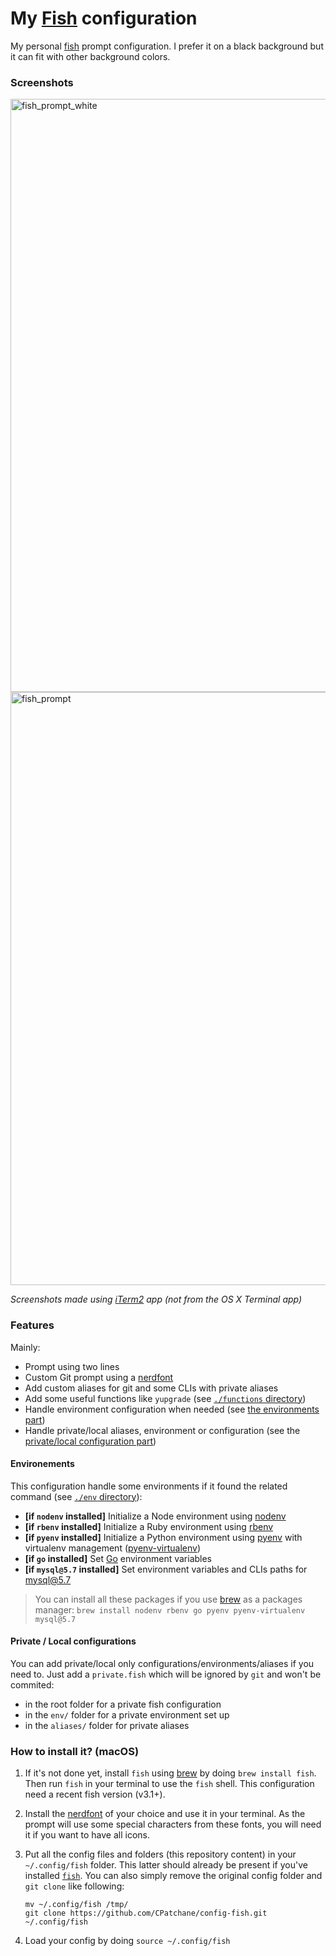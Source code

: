 # My [Fish](<[fish](https://fishshell.com)>) configuration

My personal [fish](https://fishshell.com) prompt configuration. I prefer it on a black background but it can fit with other background colors.

### Screenshots

<img width="949" alt="fish_prompt_white" src="https://user-images.githubusercontent.com/10224453/34644867-544fe49c-f33f-11e7-8206-2d7bc8114058.png">

<img width="949" alt="fish_prompt" src="https://user-images.githubusercontent.com/10224453/34644826-625a95b0-f33e-11e7-9d10-90415e2b2f51.png">

_Screenshots made using [iTerm2](https://iterm2.com/downloads.html) app (not from the OS X Terminal app)_

### Features

Mainly:

- Prompt using two lines
- Custom Git prompt using a [nerdfont](https://github.com/ryanoasis/nerd-fonts)
- Add custom aliases for git and some CLIs with private aliases
- Add some useful functions like `yupgrade` (see [`./functions` directory](./functions))
- Handle environment configuration when needed (see [the environments part](#environements))
- Handle private/local aliases, environment or configuration (see the [private/local configuration part](#private-local-configuration))

#### Environements

This configuration handle some environments if it found the related command (see [`./env` directory](./env)):
  - __[if `nodenv` installed]__ Initialize a Node environment using [nodenv](https://github.com/nodenv/nodenv)
  - __[if `rbenv` installed]__ Initialize a Ruby environment using [rbenv](https://github.com/rbenv/rbenv)
  - __[if `pyenv` installed]__ Initialize a Python environment using [pyenv](https://github.com/pyenv/pyenv) with virtualenv management ([pyenv-virtualenv](https://github.com/pyenv/pyenv-virtualenv))
  - __[if `go` installed]__ Set [Go](https://golang.org/) environment variables
  - __[if `mysql@5.7` installed]__ Set environment variables and CLIs paths for mysql@5.7

> You can install all these packages if you use [brew](https://brew.sh) as a packages manager: `brew install nodenv rbenv go pyenv pyenv-virtualenv mysql@5.7`

#### Private / Local configurations

You can add private/local only configurations/environments/aliases if you need to. Just add a `private.fish` which will be ignored by `git` and won't be commited:
- in the root folder for a private fish configuration
- in the `env/` folder for a private environment set up
- in the `aliases/` folder for private aliases

### How to install it? (macOS)

1.  If it's not done yet, install `fish` using [brew](https://brew.sh) by doing `brew install fish`. Then run `fish` in your terminal to use the `fish` shell. This configuration need a recent fish version (v3.1+).

2.  Install the [nerdfont](https://github.com/ryanoasis/nerd-fonts) of your choice and use it in your terminal. As the prompt will use some special characters from these fonts, you will need it if you want to have all icons.

3.  Put all the config files and folders (this repository content) in your `~/.config/fish` folder. This latter should already be present if you've installed [`fish`](https://fishshell.com). You can also simply remove the original config folder and `git clone` like following:

    ```
    mv ~/.config/fish /tmp/
    git clone https://github.com/CPatchane/config-fish.git ~/.config/fish
    ```

4. Load your config by doing `source ~/.config/fish`
